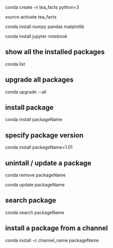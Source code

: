 conda create -n tea_facts python=3

source activate tea_facts

conda install numpy pandas matplotlib

conda install jupyter notebook

## show all the installed packages

conda list

## upgrade all packages

conda upgrade --all

## install package

conda install packageName

## specify package version

conda install packageName=1.01

## unintall / update a package

conda remove packageName

conda update packageName

## search package

conda search packageName

## install a package from a channel

conda install -c channel_name packageName
